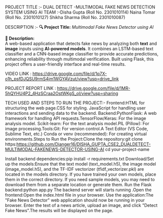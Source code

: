 PROJECT TITLE :- DUAL DETECT -MULTIMODAL FAKE NEWS DETECTION SYSTEM USING AI 
TEAM :-Disha Gupta (Roll No. 2301010114)
Naina Tomar (Roll No. 2301010127)
Shikha Sharma (Roll No. 2301010087)

DESCRIPTION :- **🔍 Project Title:** *Multimodal Fake News Detector using AI*

**📄 Description:**  
A web-based application that detects fake news by analyzing both **text** and **image** inputs using **AI-powered models**.
 It combines an LSTM-based text classifier and a CNN-based image classifier to provide accurate predictions, enhancing reliability through multimodal verification.
 Built using Flask, this project offers a user-friendly interface and real-time results.

VIDEO LINK : https://drive.google.com/file/d/1p7X-o1h_psfDJQSU9rmS4jm1WGYAVzut/view?usp=drive_link

PROJECT REPORT LINK : https://drive.google.com/file/d/1MR-5hQYHU4P2_4HzSCraa2OstWKgS_ol/view?usp=sharing

TECH USED AND STEPS TO RUN THE PROJECT:-
Frontend:HTML for structuring the web page.CSS for styling.
JavaScript for handling user interactions and sending data to the backend.
Backend:PythonFlask: A web framework for handling API requests.TensorFlow/Keras: For the image analysis model.
Scikit-learn: For the text analysis model.PIL (Pillow): For image processing.Tools:Git: For version control.A Text Editor (VS Code, Sublime Text, etc.)
Conda or venv (recommended): For creating virtual environments.Steps to Run the Project:Clone the repository:git clone https:https://github.com/Dianger16/DISHA_GUPTA_CSE2_DUALDETECT-MULTIMODAL-FAKENEWS-DETECTOR-USING-AI
cd your-project-name

Install backend dependencies:pip install -r requirements.txt
Download/Set up the models:Ensure that the text model (text_model.h5), the image model (image_model.h5), and the TF-IDF vectorizer (tfidf_vectorizer.pkl) are located in the models directory.
If you have trained your own models, place them in the correct directory.
  If you need sample models, you may need to download them from a separate location or generate them.
Run the Flask backend:python app.py
The backend server will starts running .Open the frontend:Open the index.html file in your browser.
Use the application:The "Fake News Detector" web application should now be running in your browser.
Enter the text of a news article, upload an image, and click "Detect Fake News".The results will be displayed on the page.


 
